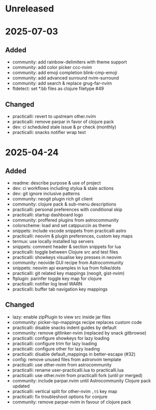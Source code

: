# Unreleased

# 2025-07-03

## Added
- community: add rainbow-delimiters with theme support
- community: add color picker ccc-nvim
- community: add emoji completion blink-cmp-emoji
- community: add advanced surround nvim-surround
- community: add search & replace grug-far-nvim
- ftdetect: set *.bb files as clojure filetype #49

## Changed
- practicalli: revert to upstream other.nvim
- practicalli: remove parpar in favor of clojure pack
- dev: ci scheduled stale issue & pr check (monthly)
- practicalli: snacks notifier wrap text

# 2025-04-24

## Added
- readme: describe purpose & use of project
- dev: ci workflows including stylua & stale actions
- dev: git ignore inclusive patterns
- community: neogit plugin rich git client
- community: clojure pack & sub-menu descriptions
- practicalli: personal preferences with conditional skip
- practicalli: startup dashboard logo
- community: proffered plugins from astrocommunity
- colorscheme: load and set catppuccin as theme
- snippets: include vscode snippets from practicalli astro
- practicalli: neovim & plugin preferences, custom key maps
- termux: use locally installed lsp servers
- snippets: comment header & section snippets for lua
- practicalli: toggle between Clojure src and test files
- practicalli: showkeys visualise key presses in neovim
- community: neovide GUI recipe from Astrocommunity
- snippets: neovim api examples in lua from folke/dots
- practicalli: git related key mappings (neogit, gist-nvim)
- ftplugin: parinfer toggle key map for clojure
- practicalli: notifier log level WARN
- practicalli: buffer tab navigation key mappings

## Changed
- lazy: enable zipPlugin to view src inside jar files
- community: picker-lsp-mappings recipe replaces custom code
- practicalli: disable snacks indent guides by default
- community: remove gitlinker-nvim (replaced by snack gitbrowse)
- practicalli: configure showkeys for lazy loading
- practicalli: configure trim for lazy loading
- practicalli: configure other for lazy loading
- practicalli: disable default_mappings in better-escape (#32)
- config: remove unused files from astronvim template
- practicalli: use other-nvim from astrocommunity
- practicalli: rename user-practicalli.lua to practicalli.lua
- practicalli: use other.nvim from practicalli fork (until pr merged)
- community: include parpar.nvim until Astrocommunity Clojure pack updated
- practicalli: vertical split for other-nvim `,tS` key map
- practicalli: fix troubleshoot options for conjure
- community: remove parpar-nvim in favour of clojure pack
